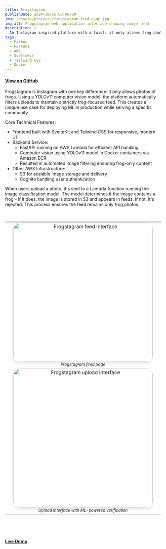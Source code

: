 ```yaml
---
title: Frogstagram
publishDate: 2024-10-05 00:00:00
img: /assets/projects/frogstagram_feed_page.jpg
img_alt: Frogstagram web application interface showing image feed
description: |
  An Instagram-inspired platform with a twist: it only allows frog photos. Uses AWS services and computer vision to automatically filter uploads, ensuring only frog images make it to the feed.
tags:
  - Python
  - FastAPI
  - AWS
  - SvelteKit
  - Tailwind CSS
  - Docker
---
```


#### [View on GitHub](https://github.com/jorgoose/frogstagram-live)

Frogstagram is Instagram with one key difference: it only allows photos of frogs. Using a YOLOv11 computer vision model, the platform automatically filters uploads to maintain a strictly frog-focused feed. This creates a unique use case for deploying ML in production while serving a specific community.

Core Technical Features:
- Frontend built with SvelteKit and Tailwind CSS for responsive, modern UI
- Backend Service:
  - FastAPI running on AWS Lambda for efficient API handling
  - Computer vision using YOLOv11 model in Docker containers via Amazon ECR
  - Resulted in automated image filtering ensuring frog-only content
- Other AWS Infrastructure:
  - S3 for scalable image storage and delivery
  - Cognito handling user authentication

When users upload a photo, it's sent to a Lambda function running the image classification model. The model determines if the image contains a frog - if it does, the image is stored in S3 and appears in feeds. If not, it's rejected. This process ensures the feed remains only frog photos.

<style>
@media (max-width: 768px) {
  .screenshot-table td {
    display: block;
    width: 100%;
    padding: 20px;
  }
  
  .screenshot-table {
    width: 90%;
    margin: 0 auto;
  }

  .screenshot-table img {
    width: 100%;
    max-width: 450px;
    border-radius: 20px;
    box-shadow: 0 4px 8px rgba(0,0,0,0.1);
  }
}

.screenshot-container {
  display: flex;
  justify-content: center;
  width: 100%;
  margin: 2rem auto;
}

.screenshot-table img {
  width: 450px;
  border-radius: 20px;
  box-shadow: 0 4px 8px rgba(0,0,0,0.1);
}
</style>

<div class="screenshot-container">
<!-- Row spacing -->
  <table class="screenshot-table" cellspacing="20">
    <tr>
      <td align="center">
        <img src="/assets/projects/frogstagram_feed_page.jpg" alt="Frogstagram feed interface">
        <font size="2"><em>Frogstagram feed page</em></font>
      </td>
    </tr>
    <tr>
      <td align="center">
        <img src="/assets/projects/frogstagram_upload_page.jpg" alt="Frogstagram upload interface">
        <font size="2"><em>Upload interface with ML-powered verification</em></font>
      </td>
    </tr>
  </table>
</div>

<br/>

**[Live Demo](https://frogstagram.vercel.app)**